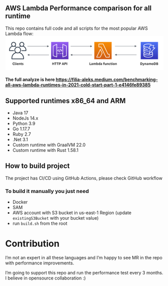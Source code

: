 ## AWS Lambda Performance comparison for all runtime 
This repo contains full code and all scripts for the most popular AWS Lambda flow:
![images](images/test-diagram.png)

#### The full analyze is here https://filia-aleks.medium.com/benchmarking-all-aws-lambda-runtimes-in-2021-cold-start-part-1-e4146fe89385

## Supported runtimes x86_64 and ARM
- Java 17
- NodeJs 14.x
- Python 3.9
- Go 1.17.7
- Ruby 2.7
- .Net 3.1
- Custom runtime with GraalVM 22.0
- Custom runtime with Rust 1.58.1

## How to build project

The project has CI/CD using GitHub Actions, please check GitHub workflow

### To build it manually you just need

- Docker
- SAM
- AWS account with S3 bucket in us-east-1 Region (update `existingS3Bucket` with your bucket value)
- run `build.sh` from the root

# Contribution
I’m not an expert in all these languages and I’m happy to see MR in the repo with performance improvements.

I’m going to support this repo and run the performance test every 3 months. I believe in opensource collaboration :)



